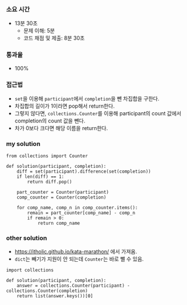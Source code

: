 ### 소요 시간
- 13분 30초
    - 문제 이해: 5분
    - 코드 채점 및 제출: 8분 30초

### 통과율
- 100%

### 접근법
- `set`을 이용해 `participant`에서 `completion`을 뺀 차집합을 구한다.
- 차집합의 길이가 1이라면 pop해서 return한다.
- 그렇지 않다면, `collections.Counter`를 이용해 participant의 count 값에서 completion의 count 값을 뺀다.
- 차가 0보다 크다면 해당 이름을 return한다.

### my solution
```
from collections import Counter

def solution(participant, completion):
    diff = set(participant).difference(set(completion))
    if len(diff) == 1:
        return diff.pop()
    
    part_counter = Counter(participant)
    comp_counter = Counter(completion)
    
    for comp_name, comp_n in comp_counter.items():
        remain = part_counter[comp_name] - comp_n
        if remain > 0:
            return comp_name
```

### other solution
- https://itholic.github.io/kata-marathon/ 에서 가져옴.
- `dict`는 빼기가 지원이 안 되는데 `Counter`는 바로 뺄 수 있음.
```
import collections

def solution(participant, completion):
    answer = collections.Counter(participant) - collections.Counter(completion)
    return list(answer.keys())[0]
```